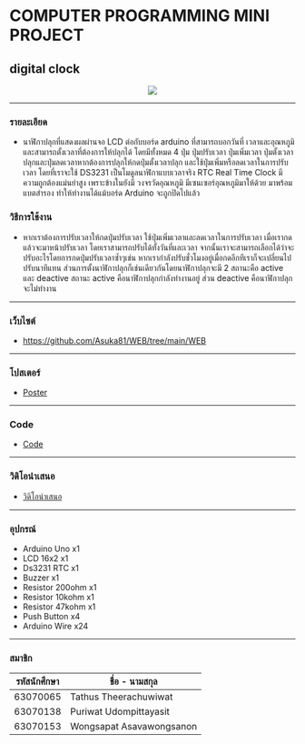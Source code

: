 # COMPUTER PROGRAMMING MINI PROJECT
## digital clock

<p align="center">
  <img src="https://cdn.discordapp.com/attachments/812734605639024662/845353729094975558/screenshot_3.png" />
</p>

<hr>

### รายละเอียด
- นาฬิกาปลุกที่แสดงผลผ่านจอ LCD ต่อกับบอร์ด arduino ที่สามารถบอกวันที่ เวลาและอุณหภูมิและสามารถตั้งเวลาที่ต้องการให้ปลุกได้ โดยมีทั้งหมด 4 ปุ่ม ปุ่มปรับเวลา ปุ่มเพิ่มเวลา ปุ่มตั้งเวลาปลุกและปุ่มลดเวลาหากต้องการปลุกให้กดปุ่มตั้งเวลาปลุก และใช้ปุ่มเพิ่มหรือลดเวลาในการปรับเวลา โดยที่เราจะใช้ DS3231 เป็นโมดูลนาฬิกาแบบเวลาจริง RTC Real Time Clock มีความถูกต้องแม่นยำสูง เพราะข้างในยังมี วงจรวัดอุณหภูมิ มีเซนเซอร์อุณหภูมิมาให้ด้วย มาพร้อมแบตสำรอง ทำให้ทำงานได้แม้บอร์ด Arduino จะถูกปิดไปแล้ว

### วิธีการใช้งาน
- หากเราต้องการปรับเวลาให้กดปุ่มปรับเวลา ใช้ปุ่มเพิ่มเวลาและลดเวลาในการปรับเวลา เมื่อเรากดแล้วจะมาหน้าปรับเวลา โดยเราสามารถปรับได้ทั้งวันที่และเวลา จากนั้นเราจะสามารถเลือกได้ว่าจะปรับอะไรโดยการกดปุ่มปรับเวลาซ้ำๆเช่น หากเรากำลังปรับชั่วโมงอยู่เมื่อกดอีกทีเราก็จะเปลี่ยนไปปรับนาทีแทน ส่วนการตั้งนาฬิกาปลุกก็เช่นเดียวกันโดยนาฬิกาปลุกจะมี 2 สถานะคือ active และ deactive สถานะ active คือนาฬิกาปลุกกำลังทำงานอยู่ ส่วน deactive คือนาฬิกาปลุกจะไม่ทำงาน
<hr>

### เว็บไซต์
- https://github.com/Asuka81/WEB/tree/main/WEB

<hr>

### โปสเตอร์
- [Poster](https://github.com/Asuka81/WEB/tree/main/Poster)

<hr>

### Code
- [Code](https://github.com/Asuka81/WEB/tree/main/Arduino%20Code)

<hr>

### วิดิโอนำเสนอ
- [วิดิโอนำเสนอ](#)

<hr>

### อุปกรณ์
 - Arduino Uno x1
 - LCD 16x2 x1
 - Ds3231 R​TC x1
 - Buzzer x1
 - Resistor 200ohm x1
 - Resistor 10kohm x1
 - Resistor 47kohm x1
 - Push Button x4
 - Arduino Wire x24

<hr>

### สมาชิก
|รหัสนักศึกษา| ชื่อ - นามสกุล |
|--|--|
| 63070065 | Tathus Theerachuwiwat |
| 63070138 | Puriwat Udompittayasit |
| 63070153 | Wongsapat Asavawongsanon |
